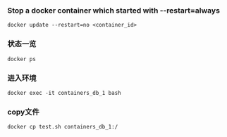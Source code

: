 ### Stop a docker container which started with --restart=always

```
docker update --restart=no <container_id>
```

### 状态一览
```
docker ps
```

### 进入环境
```
docker exec -it containers_db_1 bash
```

### copy文件
```
docker cp test.sh containers_db_1:/
```
